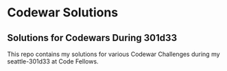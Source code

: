 # Codewar Solutions
## Solutions for Codewars During 301d33

This repo contains my solutions for various Codewar Challenges during my seattle-301d33 at Code Fellows. 
